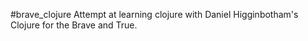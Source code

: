 #brave_clojure
Attempt at learning clojure with Daniel Higginbotham's Clojure for the Brave and True.
